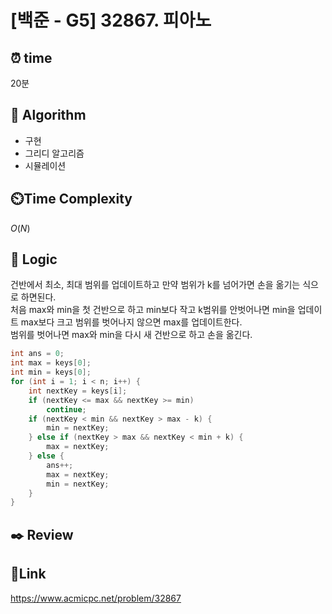 # [백준 - G5] 32867. 피아노

## ⏰ **time**

20분

## :pushpin: **Algorithm**

- 구현
- 그리디 알고리즘
- 시뮬레이션

## ⏲️**Time Complexity**

$O(N)$

## :round_pushpin: **Logic**
건반에서 최소, 최대 범위를 업데이트하고 만약 범위가 k를 넘어가면 손을 옮기는 식으로 하면된다.  
처음 max와 min을 첫 건반으로 하고 min보다 작고 k범위를 안벗어나면 min을 업데이트 max보다 크고 범위를 벗어나지 않으면 max를 업데이트한다.  
범위를 벗어나면 max와 min을 다시 새 건반으로 하고 손을 옮긴다.
```java
int ans = 0;
int max = keys[0];
int min = keys[0];
for (int i = 1; i < n; i++) {
    int nextKey = keys[i];
    if (nextKey <= max && nextKey >= min)
        continue;
    if (nextKey < min && nextKey > max - k) {
        min = nextKey;
    } else if (nextKey > max && nextKey < min + k) {
        max = nextKey;
    } else {
        ans++;
        max = nextKey;
        min = nextKey;
    }
}
```  
## :black_nib: **Review**


## 📡**Link**
https://www.acmicpc.net/problem/32867
